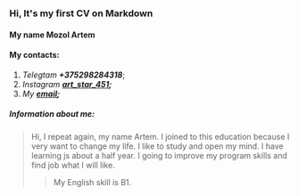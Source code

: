### Hi, It's my first CV on Markdown
#### __My name Mozol Artem__
#### My contacts:
1. *Telegtam* ___+375298284318___;
2. *Instagram* ___[art_star_451](https://www.instagram.com/art_star_451/);___
3. *My* ___[email](https://e.mail.ru/inbox/?back=1);___
##### Information about me: 
> Hi, I repeat again, my name Artem. I joined to this education because I very want to change my life. I like to study and open my mind. I have learning js about a half year. I going to improve my program skills and find job what I will like.
>>My English skill is B1.
> 